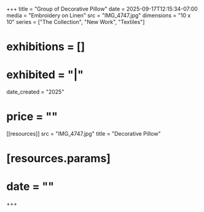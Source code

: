 +++
title = "Group of Decorative Pillow"
date = 2025-09-17T12:15:34-07:00
media = "Embroidery on Linen"
src = "IMG_4747.jpg"
dimensions = "10 x 10"
series = ["The Collection", "New Work", "Textiles"]
# exhibitions = []
# exhibited = "|"
date_created = "2025"
# price = ""
[[resources]]
  src = "IMG_4747.jpg"
  title = "Decorative Pillow"
#   [resources.params]
#   date = ""
+++